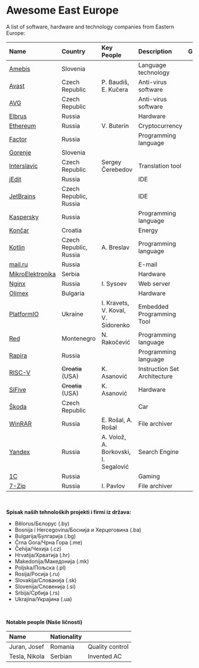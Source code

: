 # Awesome East Europe

A list of software, hardware and technology companies from Eastern Europe:


| Name                                                      | Country                  | Key People                                        | Description                  | Github  |
| :-------------------------------------------------------- | :----------------------- | :------------------------------------------------ | :--------------------------- | :-----: |
| [Amebis](https://github.com/amebis)                       | Slovenia                 |                                                   | Language technology          | X       |
| [Avast](https://github.com/avast)                         | Czech Republic           | P. Baudiš, E. Kučera                              | Anti-virus software          | X       |
| [AVG](https://github.com/search?q=avg)                    | Czech Republic           |                                                   | Anti-virus software          |         |
| [Elbrus](https://github.com/search?q=elbrus)              | Russia                   |                                                   | Hardware                     |         |
| [Ethereum](https://github.com/ethereum)                   | Russia                   | V. Buterin                                        | Cryptocurrency               | X       |
| [Factor](https://github.com/factor)                       | Russia                   |                                                   | Programming language         | X       |
| [Gorenje](https://github.com/search?q=gorenje)            | Slovenia                 |                                                   |                              |         |
| [Interslavic](https://github.com/scherebedov/interslavic) | Czech Republic           | Sergey Čerebedov                                  | Translation tool             | X       |
| [jEdit](https://github.com/search?q=jedit)                | Russia                   |                                                   | IDE                          |         |
| [JetBrains](https://github.com/JetBrains)                 | Czech Republic, Russia   |                                                   | IDE                          | X       |
| [Kaspersky](https://github.com/search?q=kaspersky)        | Russia                   |                                                   | Programming language         |         |
| [Končar](https://en.wikipedia.org/wiki/KON%C4%8CAR_Group) | Croatia                  |                                                   | Energy                       |         |
| [Kotlin](https://github.com/kotlin)                       | Czech Republic, Russia   | A. Breslav                                        | Programming language         | X       |
| [mail.ru](https://github.com/mailru)                      | Russia                   |                                                   | E-mail                       | X       |
| [MikroElektronika](https://github.com/mikroelektronika)   | Serbia                   |                                                   | Hardware                     | X       |
| [Nginx](https://github.com/nginx)                         | Russia                   | I. Sysoev                                         | Web server                   | X       |
| [Olimex](https://github.com/olimex)                       | Bulgaria                 |                                                   | Hardware                     | X       |
| [PlatformIO](https://github.com/platformio)               | Ukraine                  | I. Kravets, V. Koval, V. Sidorenko                | Embedded Programming Tool    | X       |
| [Red](https://github.com/red)                             | Montenegro               | N. Rakočević                                      | Programming language         | X       |
| [Rapira](https://github.com/search?q=rapira)              | Russia                   |                                                   | Programming language         |         |
| [RISC-V](https://en.wikipedia.org/wiki/RISC-V)            | ~~Croatia~~ (USA)        | K. Asanović                                       | Instruction Set Architecture |         |
| [SiFive](https://github.com/sifive)                       | ~~Croatia~~ (USA)        | K. Asanović                                       | Hardware                     |         |
| [Škoda](https://github.com/search?q=skoda)                | Czech Republic           |                                                   | Car                          |         |
| [WinRAR](https://github.com/search?q=winrar)              | Russia                   | E. Rošal, A. Rošal                                | File archiver                |         |
| [Yandex](https://github.com/yandex)                       | Russia                   | A. Volož, A. Borkovski, I. Segalović              | Search Engine                | X       |
| [1C](https://github.com/1C-Company)                       | Russia                   |                                                   | Gaming                       |         |
| [7-Zip](https://github.com/search?q=7z)                   | Russia                   | I. Pavlov                                         | File archiver                |         |

<br>

**Spisak naših tehnoloških projekti i firmi iz država:**
- Bělorus/Бєлорус (.by)
- Bosnija i Hercegovina/Боснија и Херцеговина (.ba)
- Bulgarija/Булгарија (.bg)
- Črna Gora/Чрна Гора (.me)
- Čehija/Чехија (.cz)
- Hrvatija/Хрватија (.hr)
- Makedonija/Македонија (.mk)
- Poljska/Пољска (.pl)
- Rosija/Росија (.ru)
- Slovakija/Словакија (.sk)
- Slovenija/Словенија (.si)
- Srbija/Србија (.rs)
- Ukrajina/Украјина (.ua)

<br>

**Notable people (Naše ličnosti)**

| Name                       | Nationality              |                        |
| :------------------------- | :----------------------- | :--------------------- |
| Juran, Josef               | Romania                  | Quality control        |
| Tesla, Nikola              | Serbian                  | Invented AC            |
